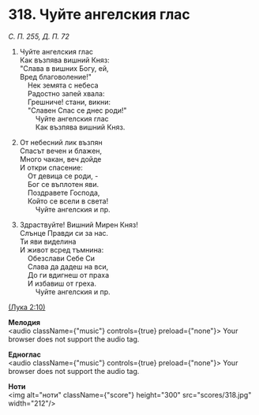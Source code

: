 # 318. Чуйте ангелския глас  

*С. П. 255, Д. П. 72*  

1. Чуйте ангелския глас  
Как възпява вишний Княз:  
"Слава в вишних Богу, ей,  
Вред благоволение!"  
    Нек земята с небеса  
    Радостно запей хвала:  
    Грешниче! стани, викни:  
    "Славен Спас се днес роди!"  
        Чуйте ангелския глас  
        Как възпява вишний Княз.  

2. От небесний лик възпян  
Спасът вечен и блажен,  
Много чакан, веч дойде  
И откри спасение:  
    От девица се роди, -  
    Бог се въплотен яви.  
    Поздравете Господа,  
    Който се всели в света!  
        Чуйте ангелския и пр.  

3. Здраствуйте! Вишний Мирен Княз!  
Слънце Правди си за нас.  
Ти яви виделина  
И живот всред тъмнина:  
    Обезслави Себе Си  
    Слава да дадеш на вси,  
    До ги вдигнеш от праха  
    И избавиш от греха.  
        Чуйте ангелския и пр.  

[(Лука 2:10)](http://biblia.bg/index.php?k=42&g=2&s=10)  

__Мелодия__  
<audio className={"music"} controls={true} preload={"none"}><source src="mp3/318.mp3" type="audio/mpeg"/>
Your browser does not support the audio tag.
</audio>  

__Едноглас__  
<audio className={"music"} controls={true} preload={"none"}><source src="transp/318.mp3" type="audio/mpeg"/>
Your browser does not support the audio tag.
</audio>  

__Ноти__  
<img alt="ноти" className={"score"} height="300" src="scores/318.jpg" width="212"/>
